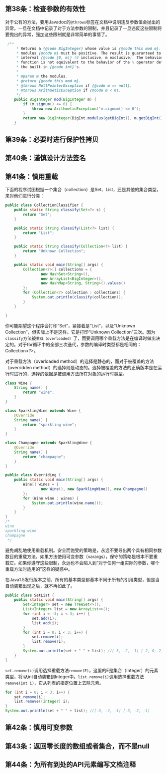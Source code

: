 ## 第38条：检查参数的有效性

对于公有的方法，要用Javadoc的`@throws`标签在文档中说明违反参数值会抛出的异常。一旦在文档中记录了对于方法参数的限制，并且记录了一旦违反这些限制将要抛出的异常，强加这些限制就是非常简单的事情了。

```java
 /**
     * Returns a {@code BigInteger} whose value is {@code this mod m}. The
     * modulus {@code m} must be positive. The result is guaranteed to be in the
     * interval {@code [0, m)} (0 inclusive, m exclusive). The behavior of this
     * function is not equivalent to the behavior of the % operator defined for
     * the built-in {@code int}'s.
     *
     * @param m the modulus.
     * @return {@code this mod m}.
     * @throws NullPointerException if {@code m == null}.
     * @throws ArithmeticException if {@code m < 0}.
     */
    public BigInteger mod(BigInteger m) {
        if (m.signum() <= 0) {
            throw new ArithmeticException("m.signum() <= 0");
        }
        return new BigInteger(BigInt.modulus(getBigInt(), m.getBigInt()));
    }
```

## 第39条：必要时进行保护性拷贝

## 第40条：谨慎设计方法签名

## 第41条：慎用重载

下面的程序试图根据一个集合（collection）是Set、List，还是其他的集合类型，来对他们进行分类：

```java
public class CollectionClassifier {
    public static String classify(Set<?> s) {
        return "Set";
    }

    public static String classify(List<?> list) {
        return "List";
    }

    public static String classify(Collection<?> list) {
        return "Unknown Collection";
    }

    public static void main(String[] args) {
        Collection<?>[] collections = {
                new HashSet<String>(),
                new ArrayList<BigInteger>(),
                new HashMap<String, String>().values()
        };
        for (Collection<?> collection : collections) {
            System.out.println(classify(collection));
        }
    }

}
```

你可能期望这个程序会打印“Set”，紧接着是“List”，以及“Unknown Collection”，但实际上不是这样。它是打印“Unknown Collection”三次。因为`classify`方法被`重载（overloaded）`了，而要调用哪个重载方法是在编译时做出决定的。对于for循环中的全部三次迭代，参数的编译时类型都是相同的：Collection<?>。

对于重载方法（overloaded method）的选择是静态的，而对于被覆盖的方法（overridden method）的选择则是动态的。选择被覆盖的方法的正确版本是在运行时进行的，选择的依据是被调用方法所在对象的运行时类型。

```java
class Wine {
    String name() {
        return "wine";
    }
}

class SparklingWine extends Wine {
    @Override
    String name() {
        return "sparkling wine";
    }
}

class Champagne extends SparklingWine {
    @Override
    String name() {
        return "champagne";
    }
}

public class Overriding {
    public static void main(String[] args) {
        Wine[] wines = {
                new Wine(), new SparklingWine(), new Champagne()
        };
        for (Wine wine : wines) {
            System.out.println(wine.name());
        }
    }
}
/*
wine
sparkling wine
champagne
 */
```

避免胡乱地使用重载机制。安全而饱受的策略是，永远不要导出两个具有相同参数数目的重载方法。如果方法使用可变参数（varargs），保守的策略是根本不要重载它。如果你遵守这些限制，永远也不会陷入到“对于任何一组实际的参数，哪个重载方法时适用的”这样的疑惑中。

在Java1.5发行版本之前，所有的基本类型都基本不同于所有的引用类型，但是当自动装箱出现之后，就不再如此了。

```java
public class SetList {
    public static void main(String[] args) {
        Set<Integer> set = new TreeSet<>();
        List<Integer> list = new ArrayList<>();
        for (int i = -3; i < 3; i++) {
            set.add(i);
            list.add(i);
        }
        for (int i = 0; i < 3; i++) {
            set.remove(i);
            list.remove(i);
        }
        System.out.println(set + " " + list); //[-3, -2, -1] [-2, 0, 2]
    }
}
```

`set.remove(i)`调用选择重载方法`remove(E)`，这里的E是集合（Integer）的元素类型，将i从int自动装箱到Integer中。`list.remove(i)`调用选择重载方法`remove(int i)`，它从列表的指定位置上去除元素。

```java
for (int i = 0; i < 3; i++) {
    set.remove(i);
    list.remove((Integer) i);
}
System.out.println(set + " " + list); //[-3, -2, -1] [-3, -2, -1]
```

## 第42条：慎用可变参数

## 第43条：返回零长度的数组或者集合，而不是null

## 第44条：为所有到处的API元素编写文档注释
